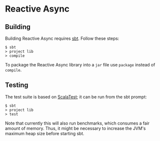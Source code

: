 # Reactive Async

## Building

Building Reactive Async requires
[sbt](http://www.scala-sbt.org). Follow these steps:

```
$ sbt
> project lib
> compile
```

To package the Reactive Async library into a `jar` file use `package`
instead of `compile`.

## Testing

The test suite is based on [ScalaTest](http://www.scalatest.org); it
can be run from the sbt prompt:

```
$ sbt
> project lib
> test
```

Note that currently this will also run benchmarks, which consumes a
fair amount of memory. Thus, it might be necessary to increase the
JVM's maximum heap size before starting sbt.

